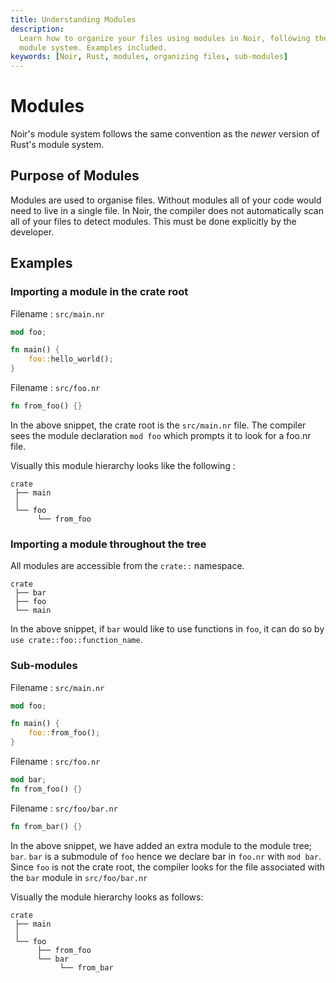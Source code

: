 ```yaml
---
title: Understanding Modules
description:
  Learn how to organize your files using modules in Noir, following the same convention as Rust's
  module system. Examples included.
keywords: [Noir, Rust, modules, organizing files, sub-modules]
---
```


# Modules

Noir's module system follows the same convention as the _newer_ version of Rust's module system.

## Purpose of Modules

Modules are used to organise files. Without modules all of your code would need to live in a single
file. In Noir, the compiler does not automatically scan all of your files to detect modules. This
must be done explicitly by the developer.

## Examples

### Importing a module in the crate root

Filename : `src/main.nr`

```rust
mod foo;

fn main() {
    foo::hello_world();
}
```

Filename : `src/foo.nr`

```rust
fn from_foo() {}
```

In the above snippet, the crate root is the `src/main.nr` file. The compiler sees the module
declaration `mod foo` which prompts it to look for a foo.nr file.

Visually this module hierarchy looks like the following :

```
crate
 ├── main
 │
 └── foo
      └── from_foo

```

### Importing a module throughout the tree
All modules are accessible from the ``crate::`` namespace.

```
crate
 ├── bar
 ├── foo
 └── main

```
In the above snippet, if ``bar`` would like to use functions in ``foo``, it can do so by ``use crate::foo::function_name``.

### Sub-modules

Filename : `src/main.nr`

```rust
mod foo;

fn main() {
    foo::from_foo();
}
```

Filename : `src/foo.nr`

```rust
mod bar;
fn from_foo() {}
```

Filename : `src/foo/bar.nr`

```rust
fn from_bar() {}
```

In the above snippet, we have added an extra module to the module tree; `bar`. `bar` is a submodule
of `foo` hence we declare bar in `foo.nr` with `mod bar`. Since `foo` is not the crate root, the
compiler looks for the file associated with the `bar` module in `src/foo/bar.nr`

Visually the module hierarchy looks as follows:

```
crate
 ├── main
 │
 └── foo
      ├── from_foo
      └── bar
           └── from_bar
```

